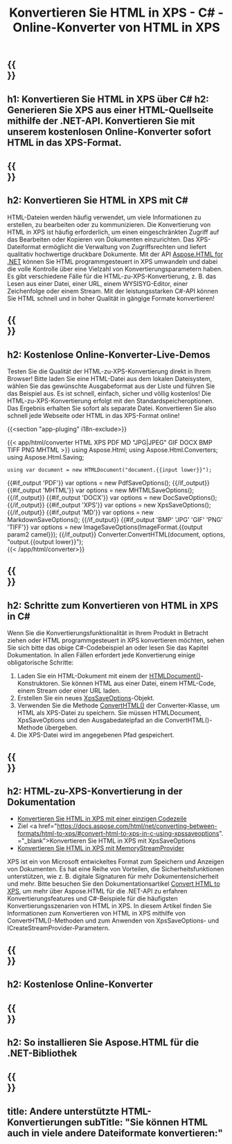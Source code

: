 ﻿---
translation: true
template: /templates/_template-conversion-child.md
title: Konvertieren Sie HTML in XPS - C# - Online-Konverter von HTML in XPS
description: Konvertieren Sie HTML in XPS in C#. Verwenden Sie einfach die Konverter-API innerhalb von ASP.NET oder einer beliebigen .NET-Anwendung. Probieren Sie kostenlos den Online-Konverter von HTML zu XPS aus!
url: /net/conversion/html-to-xps/
family: html
platformtag: net
feature: conversion
informat: HTML
outformat: XPS
otherformats: PDF DOCX GIF JPEG PNG TIFF BMP XHTML MHTML MD
---

{{<section banner>}}
---
h1: Konvertieren Sie HTML in XPS über C#
h2: Generieren Sie XPS aus einer HTML-Quellseite mithilfe der .NET-API. Konvertieren Sie mit unserem kostenlosen Online-Konverter sofort HTML in das XPS-Format.
---

{{<section overview>}}
---
h2: Konvertieren Sie HTML in XPS mit C#
---

HTML-Dateien werden häufig verwendet, um viele Informationen zu erstellen, zu bearbeiten oder zu kommunizieren. Die Konvertierung von HTML in XPS ist häufig erforderlich, um einen eingeschränkten Zugriff auf das Bearbeiten oder Kopieren von Dokumenten einzurichten. Das XPS-Dateiformat ermöglicht die Verwaltung von Zugriffsrechten und liefert qualitativ hochwertige druckbare Dokumente. Mit der API [Aspose.HTML for .NET](https://products.aspose.com/html/net/) können Sie HTML programmgesteuert in XPS umwandeln und dabei die volle Kontrolle über eine Vielzahl von Konvertierungsparametern haben. Es gibt verschiedene Fälle für die HTML-zu-XPS-Konvertierung, z. B. das Lesen aus einer Datei, einer URL, einem WYSISYG-Editor, einer Zeichenfolge oder einem Stream. Mit der leistungsstarken C#-API können Sie HTML schnell und in hoher Qualität in gängige Formate konvertieren!

{{<section demos>}}
---
h2: Kostenlose Online-Konverter-Live-Demos
---

Testen Sie die Qualität der HTML-zu-XPS-Konvertierung direkt in Ihrem Browser! Bitte laden Sie eine HTML-Datei aus dem lokalen Dateisystem, wählen Sie das gewünschte Ausgabeformat aus der Liste und führen Sie das Beispiel aus. Es ist schnell, einfach, sicher und völlig kostenlos! Die HTML-zu-XPS-Konvertierung erfolgt mit den Standardspeicheroptionen. Das Ergebnis erhalten Sie sofort als separate Datei. Konvertieren Sie also schnell jede Webseite oder HTML in das XPS-Format online!

{{<section "app-pluging" i18n-exclude>}}

{{< app/html/converter HTML  XPS PDF MD "JPG|JPEG" GIF DOCX BMP TIFF PNG MHTML >}}
using Aspose.Html;
using Aspose.Html.Converters;
using Aspose.Html.Saving;

    using var document = new HTMLDocument("document.{{input lower}}");
{{#if_output 'PDF'}}
    var options = new PdfSaveOptions();
{{/if_output}}
{{#if_output 'MHTML'}}
    var options = new MHTMLSaveOptions();
{{/if_output}}
{{#if_output 'DOCX'}}
    var options = new DocSaveOptions();
{{/if_output}}
{{#if_output 'XPS'}}
    var options = new XpsSaveOptions();
{{/if_output}}
{{#if_output 'MD'}}
    var options = new MarkdownSaveOptions();
{{/if_output}}
{{#if_output 'BMP' 'JPG' 'GIF' 'PNG' 'TIFF'}}
    var options = new ImageSaveOptions(ImageFormat.{{output param2 camel}});
{{/if_output}}
    Converter.ConvertHTML(document, options, "output.{{output lower}}");   
{{< /app/html/converter>}} 


{{<section steps>}}
---
h2: Schritte zum Konvertieren von HTML in XPS in C#
---

Wenn Sie die Konvertierungsfunktionalität in Ihrem Produkt in Betracht ziehen oder HTML programmgesteuert in XPS konvertieren möchten, sehen Sie sich bitte das obige C#-Codebeispiel an oder lesen Sie das Kapitel Dokumentation. In allen Fällen erfordert jede Konvertierung einige obligatorische Schritte:
1. Laden Sie ein HTML-Dokument mit einem der [HTMLDocument()](https://apireference.aspose.com/html/net/aspose.html/htmldocument)-Konstruktoren. Sie können HTML aus einer Datei, einem HTML-Code, einem Stream oder einer URL laden.
1. Erstellen Sie ein neues [XpsSaveOptions](https://apireference.aspose.com/html/net/aspose.html.saving/xpssaveoptions)-Objekt.
1. Verwenden Sie die Methode [ConvertHTML()](https://apireference.aspose.com/html/net/aspose.html.converters/converter/converthtml/) der Converter-Klasse, um HTML als XPS-Datei zu speichern. Sie müssen HTMLDocument, XpsSaveOptions und den Ausgabedateipfad an die ConvertHTML()-Methode übergeben.
1. Die XPS-Datei wird im angegebenen Pfad gespeichert.




{{<section documentation>}}
---
h2: HTML-zu-XPS-Konvertierung in der Dokumentation
---

  - <a href="https://docs.aspose.com/html/net/converting-between-formats/html-to-xps/#html-to-xps-by-a-single-line-of-code " target="_blank">Konvertieren Sie HTML in XPS mit einer einzigen Codezeile</a>
  - Ziel <a href="https://docs.aspose.com/html/net/converting-between-formats/html-to-xps/#convert-html-to-xps-in-c-using-xpssaveoptions". ="_blank">Konvertieren Sie HTML in XPS mit XpsSaveOptions</a>
  - <a href="https://docs.aspose.com/html/net/converting-between-formats/html-to-xps/#output-stream-providers" target="_blank">Konvertieren Sie HTML in XPS mit MemoryStreamProvider</a>

XPS ist ein von Microsoft entwickeltes Format zum Speichern und Anzeigen von Dokumenten. Es hat eine Reihe von Vorteilen, die Sicherheitsfunktionen unterstützen, wie z. B. digitale Signaturen für mehr Dokumentensicherheit und mehr. Bitte besuchen Sie den Dokumentationsartikel [Convert HTML to XPS](https://docs.aspose.com/html/net/converting-between-formats/html-to-xps/), um mehr über Aspose.HTML für die .NET-API zu erfahren Konvertierungsfeatures und C#-Beispiele für die häufigsten Konvertierungsszenarien von HTML in XPS. In diesem Artikel finden Sie Informationen zum Konvertieren von HTML in XPS mithilfe von ConvertHTML()-Methoden und zum Anwenden von XpsSaveOptions- und ICreateStreamProvider-Parametern.

{{<section online-converters>}}
---
h2: Kostenlose Online-Konverter
---

{{<section get-started>}}
---
h2: So installieren Sie Aspose.HTML für die .NET-Bibliothek
---

{{<section other-conversions>}}
---
title: Andere unterstützte HTML-Konvertierungen
subTitle: "Sie können HTML auch in viele andere Dateiformate konvertieren:"
---
